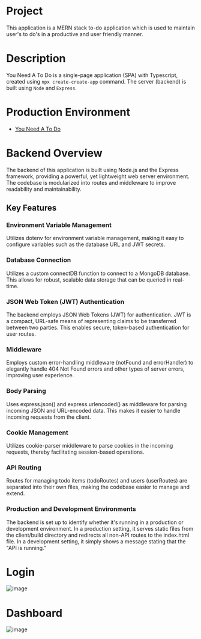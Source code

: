 # Project
This application is a MERN stack to-do application which is used to maintain user's to do's in a productive and user friendly manner. 

# Description
You Need A To Do is a single-page application (SPA) with Typescript, created using `npx create-create-app` command. The server (backend) is built using `Node` and `Express`. 

# Production Environment 
- [You Need A To Do](https://you-need-a-to-do.onrender.com)

# Backend Overview
The backend of this application is built using Node.js and the Express framework, providing a powerful, yet lightweight web server environment. The codebase is modularized into routes and middleware to improve readability and maintainability.

## Key Features
### Environment Variable Management
Utilizes dotenv for environment variable management, making it easy to configure variables such as the database URL and JWT secrets.
### Database Connection
Utilizes a custom connectDB function to connect to a MongoDB database. This allows for robust, scalable data storage that can be queried in real-time.
### JSON Web Token (JWT) Authentication
The backend employs JSON Web Tokens (JWT) for authentication. JWT is a compact, URL-safe means of representing claims to be transferred between two parties. This enables secure, token-based authentication for user routes.
### Middleware
Employs custom error-handling middleware (notFound and errorHandler) to elegantly handle 404 Not Found errors and other types of server errors, improving user experience.
### Body Parsing
Uses express.json() and express.urlencoded() as middleware for parsing incoming JSON and URL-encoded data. This makes it easier to handle incoming requests from the client.
### Cookie Management
Utilizes cookie-parser middleware to parse cookies in the incoming requests, thereby facilitating session-based operations.
### API Routing
Routes for managing todo items (todoRoutes) and users (userRoutes) are separated into their own files, making the codebase easier to manage and extend.
### Production and Development Environments
The backend is set up to identify whether it's running in a production or development environment. In a production setting, it serves static files from the client/build directory and redirects all non-API routes to the index.html file. In a development setting, it simply shows a message stating that the "API is running."

# Login 
![image](https://github.com/EamonnHegarty/you-need-a-to-do/assets/91144434/c58c0b80-542b-428f-8297-1a9be672be93)

# Dashboard 
![image](https://github.com/EamonnHegarty/you-need-a-to-do/assets/91144434/28e6a6e6-13c8-4d31-81d4-0febdc81b0e7)


